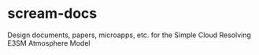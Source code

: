 # scream-docs
Design documents, papers, microapps, etc. for the Simple Cloud Resolving E3SM Atmosphere Model
